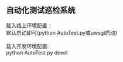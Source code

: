 ## 自动化测试巡检系统

载入线上环境配置：
<br>
默认启动即可(python AutoTest.py或uwsgi启动)
<br>
<br>
载入开发环境配置:
<br>
python AutoTest.py devel